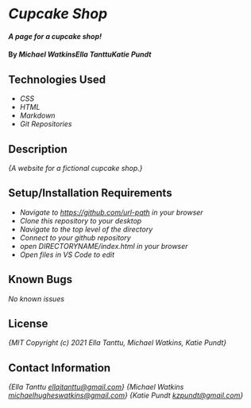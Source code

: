 # _Cupcake Shop_

#### _A page for a cupcake shop!_

#### By _**Michael Watkins**__**Ella Tanttu**__**Katie Pundt**_

## Technologies Used

* _CSS_
* _HTML_
* _Markdown_
* _Git Repositories_

## Description

_{A website for a fictional cupcake shop.}_

## Setup/Installation Requirements

* _Navigate to https://github.com/url-path in your browser_
* _Clone this repository to your desktop_
* _Navigate to the top level of the directory_
* _Connect to your github repository_
* _open DIRECTORYNAME/index.html in your browser_
* _Open files in VS Code to edit_

## Known Bugs

_No known issues_

## License

_{MIT Copyright (c) 2021 Ella Tanttu, Michael Watkins, Katie Pundt}_

## Contact Information

_{Ella Tanttu ellajtanttu@gmail.com}_
_{Michael Watkins michaelhugheswatkins@gmail.com}_
_{Katie Pundt kzpundt@gmail.com}_
